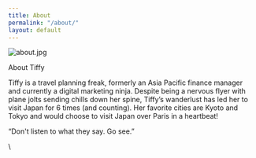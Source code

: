 ```yaml
---
title: About
permalink: "/about/"
layout: default
---
```


![about.jpg](/uploads/about.jpg)

About Tiffy


Tiffy is a travel planning freak, formerly an Asia Pacific finance manager and currently a digital marketing ninja. Despite being a nervous flyer with plane jolts sending chills down her spine, Tiffy’s wanderlust has led her to visit Japan for 6 times (and counting). Her favorite cities are Kyoto and Tokyo and would choose to visit Japan over Paris in a heartbeat! 


“Don't listen to what they say. Go see.”

\
